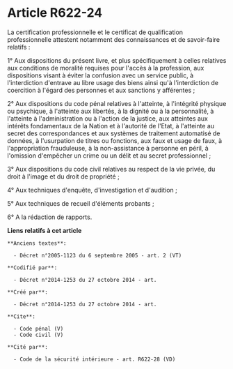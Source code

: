 # Article R622-24

La certification professionnelle et le certificat de qualification professionnelle attestent notamment des connaissances et
de savoir-faire relatifs :

1° Aux dispositions du présent livre, et plus spécifiquement à celles relatives aux conditions de moralité requises pour
l'accès à la profession, aux dispositions visant à éviter la confusion avec un service public, à l'interdiction d'entrave au
libre usage des biens ainsi qu'à l'interdiction de coercition à l'égard des personnes et aux sanctions y afférentes ;

2° Aux dispositions du code pénal relatives à l'atteinte, à l'intégrité physique ou psychique, à l'atteinte aux libertés, à
la dignité ou à la personnalité, à l'atteinte à l'administration ou à l'action de la justice, aux atteintes aux intérêts
fondamentaux de la Nation et à l'autorité de l'Etat, à l'atteinte au secret des correspondances et aux systèmes de traitement
automatisé de données, à l'usurpation de titres ou fonctions, aux faux et usage de faux, à l'appropriation frauduleuse, à la
non-assistance à personne en péril, à l'omission d'empêcher un crime ou un délit et au secret professionnel ;

3° Aux dispositions du code civil relatives au respect de la vie privée, du droit à l'image et du droit de propriété ;

4° Aux techniques d'enquête, d'investigation et d'audition ;

5° Aux techniques de recueil d'éléments probants ;

6° A la rédaction de rapports.

**Liens relatifs à cet article**

	**Anciens textes**:

	  - Décret n°2005-1123 du 6 septembre 2005 - art. 2 (VT)

	**Codifié par**:

	  - Décret n°2014-1253 du 27 octobre 2014 - art.

	**Créé par**:

	  - Décret n°2014-1253 du 27 octobre 2014 - art.

	**Cite**:

	  - Code pénal (V)
	  - Code civil (V)

	**Cité par**:

	  - Code de la sécurité intérieure - art. R622-28 (VD)

